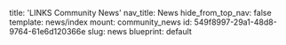 title: 'LINKS Community News'
nav_title: News
hide_from_top_nav: false
template: news/index
mount: community_news
id: 549f8997-29a1-48d8-9764-61e6d120366e
slug: news
blueprint: default
